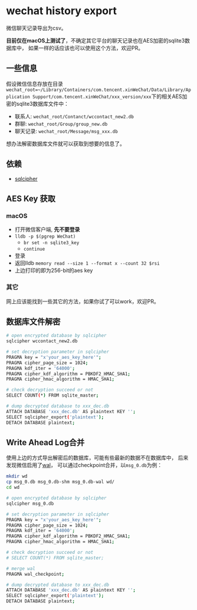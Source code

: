 # wechat history export

微信聊天记录导出为csv。

**目前仅在macOS上测试了**，不确定其它平台的聊天记录也在AES加密的sqlite3数据库中，
如果一样的话应该也可以使用这个方法，欢迎PR。

## 一些信息

假设微信信息存放在目录`wechat_root=~/Library/Containers/com.tencent.xinWeChat/Data/Library/Application Support/com.tencent.xinWeChat/xxx_version/xxx`下的相关AES加密的sqlite3数据库文件中：

- 联系人: `wechat_root/Contanct/wccontact_new2.db`
- 群聊: `wechat_root/Group/group_new.db`
- 聊天记录: `wechat_root/Message/msg_xxx.db`

想办法解密数据库文件就可以获取到想要的信息了。

## 依赖

- [sqlcipher](https://github.com/sqlcipher/sqlcipher)

## AES Key 获取

### macOS

- 打开微信客户端, **先不要登录**
- `lldb -p $(pgrep WeChat)`
    - `br set -n sqlite3_key`
    - `continue`
- 登录
- 返回lldb `memory read --size 1 --format x --count 32 $rsi`
- 上边打印的即为256-bit的aes key

### 其它

网上应该能找到一些其它的方法，如果你试了可以work，欢迎PR。

## 数据库文件解密

```sh
# open encrypted database by sqlcipher
sqlcipher wccontact_new2.db

# set decryption parameter in sqlcipher
PRAGMA key = "x'your_aes_key_here'";
PRAGMA cipher_page_size = 1024;
PRAGMA kdf_iter = '64000';
PRAGMA cipher_kdf_algorithm = PBKDF2_HMAC_SHA1;
PRAGMA cipher_hmac_algorithm = HMAC_SHA1;

# check decryption succeed or not
SELECT COUNT(*) FROM sqlite_master;

# dump decrypted database to xxx_dec.db
ATTACH DATABASE 'xxx_dec.db' AS plaintext KEY '';
SELECT sqlcipher_export('plaintext');
DETACH DATABASE plaintext;
```

## Write Ahead Log合并

使用上边的方式导出解密后的数据库，可能有些最新的数据不在数据库中，
后来发现微信启用了[wal](https://www.sqlite.org/wal.html)，
可以通过checkpoint合并，以`msg_0.db`为例：

```sh
mkdir wd
cp msg_0.db msg_0.db-shm msg_0.db-wal wd/
cd wd

# open encrypted database by sqlcipher
sqlcipher msg_0.db

# set decryption parameter in sqlcipher
PRAGMA key = "x'your_aes_key_here'";
PRAGMA cipher_page_size = 1024;
PRAGMA kdf_iter = '64000';
PRAGMA cipher_kdf_algorithm = PBKDF2_HMAC_SHA1;
PRAGMA cipher_hmac_algorithm = HMAC_SHA1;

# check decryption succeed or not
# SELECT COUNT(*) FROM sqlite_master;

# merge wal
PRAGMA wal_checkpoint;

# dump decrypted database to xxx_dec.db
ATTACH DATABASE 'xxx_dec.db' AS plaintext KEY '';
SELECT sqlcipher_export('plaintext');
DETACH DATABASE plaintext;
```
